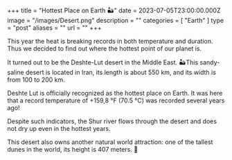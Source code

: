 +++
title = "Hottest Place on Earth 🏜️"
date = 2023-07-05T23:00:00.000Z
image = "/images/Desert.png"
description = ""
categories = [ "Earth" ]
type = "post"
aliases = ""
url = ""
+++

This year the heat is breaking records in both temperature and duration. Thus we decided to find out where the hottest point of our planet is.

It turned out to be the Deshte-Lut desert in the Middle East. 🏜️This sandy-saline desert is located in Iran, its length is about 550 km, and its width is from 100 to 200 km.

Deshte Lut is officially recognized as the hottest place on Earth. It was here that a record temperature of +159,8 °F (70.5 °C) was recorded several years ago!

Despite such indicators, the Shur river flows through the desert and does not dry up even in the hottest years.

This desert also owns another natural world attraction: one of the tallest dunes in the world, its height is 407 meters. 🌵
